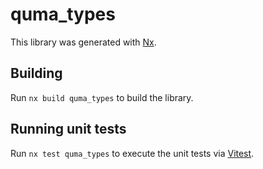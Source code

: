 # quma_types

This library was generated with [Nx](https://nx.dev).

## Building

Run `nx build quma_types` to build the library.

## Running unit tests

Run `nx test quma_types` to execute the unit tests via [Vitest](https://vitest.dev/).
